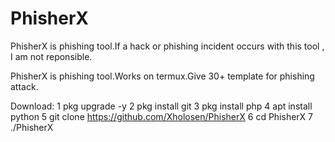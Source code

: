 # PhisherX
PhisherX is phishing tool.If a hack or phishing incident occurs with this tool , I am not reponsible.



PhisherX is phishing tool.Works on termux.Give 30+ template for phishing attack.

Download:
1 pkg upgrade -y
2 pkg install git 
3 pkg install php
4 apt install python
5 git clone https://github.com/Xholosen/PhisherX
6 cd PhisherX
7 ./PhisherX

